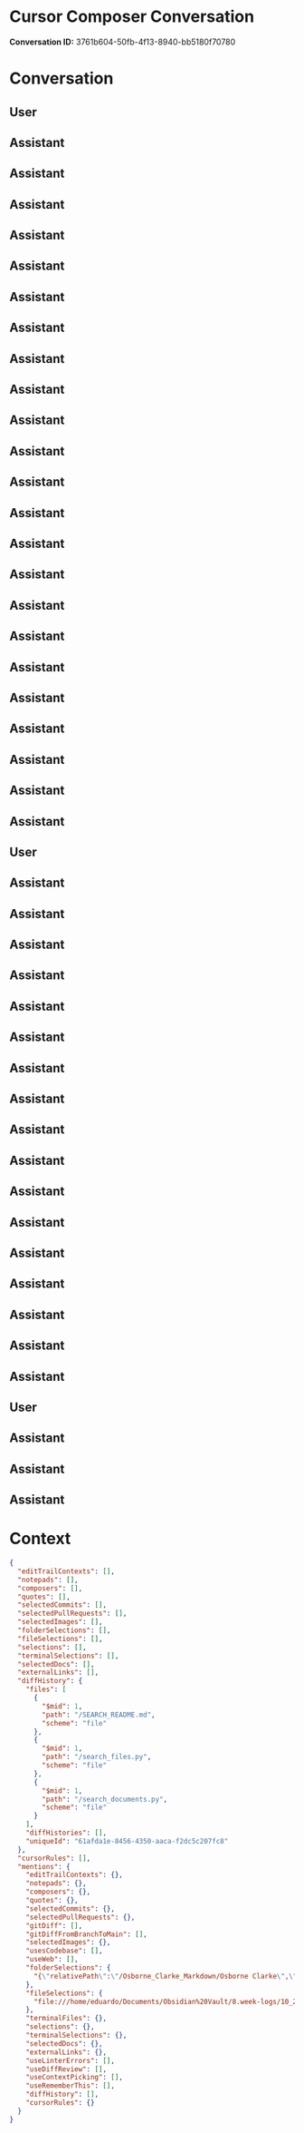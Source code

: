 # Cursor Composer Conversation

**Conversation ID:** 3761b604-50fb-4f13-8940-bb5180f70780

# Conversation

## User



## Assistant



## Assistant



## Assistant



## Assistant



## Assistant



## Assistant



## Assistant



## Assistant



## Assistant



## Assistant



## Assistant



## Assistant



## Assistant



## Assistant



## Assistant



## Assistant



## Assistant



## Assistant



## Assistant



## Assistant



## Assistant



## Assistant



## Assistant



## User



## Assistant



## Assistant



## Assistant



## Assistant



## Assistant



## Assistant



## Assistant



## Assistant



## Assistant



## Assistant



## Assistant



## Assistant



## Assistant



## Assistant



## Assistant



## Assistant



## Assistant



## User



## Assistant



## Assistant



## Assistant



# Context

```json
{
  "editTrailContexts": [],
  "notepads": [],
  "composers": [],
  "quotes": [],
  "selectedCommits": [],
  "selectedPullRequests": [],
  "selectedImages": [],
  "folderSelections": [],
  "fileSelections": [],
  "selections": [],
  "terminalSelections": [],
  "selectedDocs": [],
  "externalLinks": [],
  "diffHistory": {
    "files": [
      {
        "$mid": 1,
        "path": "/SEARCH_README.md",
        "scheme": "file"
      },
      {
        "$mid": 1,
        "path": "/search_files.py",
        "scheme": "file"
      },
      {
        "$mid": 1,
        "path": "/search_documents.py",
        "scheme": "file"
      }
    ],
    "diffHistories": [],
    "uniqueId": "61afda1e-8456-4350-aaca-f2dc5c207fc8"
  },
  "cursorRules": [],
  "mentions": {
    "editTrailContexts": {},
    "notepads": {},
    "composers": {},
    "quotes": {},
    "selectedCommits": {},
    "selectedPullRequests": {},
    "gitDiff": [],
    "gitDiffFromBranchToMain": [],
    "selectedImages": {},
    "usesCodebase": [],
    "useWeb": [],
    "folderSelections": {
      "{\"relativePath\":\"/Osborne_Clarke_Markdown/Osborne Clarke\",\"addedWithoutMention\":false}": []
    },
    "fileSelections": {
      "file:///home/eduardo/Documents/Obsidian%20Vault/8.week-logs/10_2025-03-02/Legal%20Engine/OC/SEARCH_README.md": []
    },
    "terminalFiles": {},
    "selections": {},
    "terminalSelections": {},
    "selectedDocs": {},
    "externalLinks": {},
    "useLinterErrors": [],
    "useDiffReview": [],
    "useContextPicking": [],
    "useRememberThis": [],
    "diffHistory": [],
    "cursorRules": {}
  }
}
```

